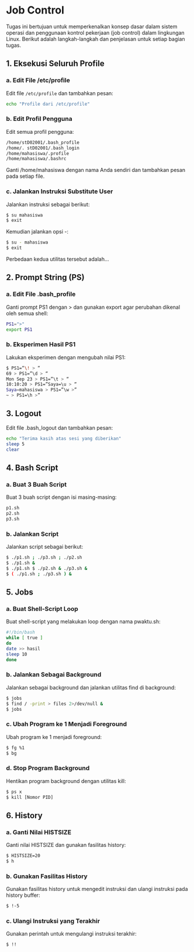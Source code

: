 # Job Control

Tugas ini bertujuan untuk memperkenalkan konsep dasar dalam sistem operasi dan penggunaan kontrol pekerjaan (job control) dalam lingkungan Linux. Berikut adalah langkah-langkah dan penjelasan untuk setiap bagian tugas.

## 1. Eksekusi Seluruh Profile

### a. Edit File /etc/profile

Edit file `/etc/profile` dan tambahkan pesan:

```bash
echo "Profile dari /etc/profile"
```

### b. Edit Profil Pengguna

Edit semua profil pengguna:

```bash
/home/stD02001/.bash_profile
/home/. stD02001/.bash_login
/home/mahasiswa/.profile
/home/mahasiswa/.bashrc
```

Ganti /home/mahasiswa dengan nama Anda sendiri dan tambahkan pesan pada setiap file.

### c. Jalankan Instruksi Substitute User

Jalankan instruksi sebagai berikut:

```bash
$ su mahasiswa
$ exit
```

Kemudian jalankan opsi -:

```bash
$ su - mahasiswa
$ exit
```

Perbedaan kedua utilitas tersebut adalah...

## 2. Prompt String (PS)

### a. Edit File .bash_profile

Ganti prompt PS1 dengan > dan gunakan export agar perubahan dikenal oleh semua shell:

```bash
PS1=">"
export PS1
```

### b. Eksperimen Hasil PS1

Lakukan eksperimen dengan mengubah nilai PS1:

```bash
$ PS1=“\! > “
69 > PS1=”\d > “
Mon Sep 23 > PS1=”\t > “
10:10:20 > PS1=”Saya=\u > “
Saya=mahasiswa > PS1=”\w >”
~ > PS1=\h >”
```

## 3. Logout

Edit file .bash_logout dan tambahkan pesan:

```bash
echo "Terima kasih atas sesi yang diberikan"
sleep 5
clear
```

## 4. Bash Script

### a. Buat 3 Buah Script

Buat 3 buah script dengan isi masing-masing:

```bash
p1.sh
p2.sh
p3.sh
```

### b. Jalankan Script

Jalankan script sebagai berikut:

```bash
$ ./p1.sh ; ./p3.sh ; ./p2.sh
$ ./p1.sh &
$ ./p1.sh $ ./p2.sh & ./p3.sh &
$ ( ./p1.sh ; ./p3.sh ) &
```

## 5. Jobs

### a. Buat Shell-Script Loop

Buat shell-script yang melakukan loop dengan nama pwaktu.sh:

```bash
#!/bin/bash
while [ true ]
do
date >> hasil
sleep 10
done
```

### b. Jalankan Sebagai Background

Jalankan sebagai background dan jalankan utilitas find di background:

```bash
$ jobs
$ find / -print > files 2>/dev/null &
$ jobs
```

### c. Ubah Program ke 1 Menjadi Foreground

Ubah program ke 1 menjadi foreground:

```bash
$ fg %1
$ bg
```

### d. Stop Program Background

Hentikan program background dengan utilitas kill:

```bash
$ ps x
$ kill [Nomor PID]
```

## 6. History

### a. Ganti Nilai HISTSIZE

Ganti nilai HISTSIZE dan gunakan fasilitas history:

```bash
$ HISTSIZE=20
$ h
```

### b. Gunakan Fasilitas History

Gunakan fasilitas history untuk mengedit instruksi dan ulangi instruksi pada history buffer:

```bash
$ !-5
```

### c. Ulangi Instruksi yang Terakhir

Gunakan perintah untuk mengulangi instruksi terakhir:

```bash
$ !!
```
